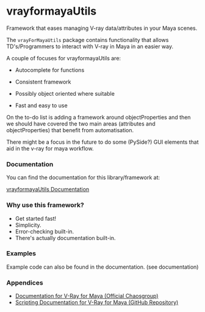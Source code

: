 vrayformayaUtils
================

Framework that eases managing V-ray data/attributes in your Maya scenes.

The `vrayForMayaUtils` package contains functionality that allows TD's/Programmers to interact with V-ray in Maya in an
easier way.

A couple of focuses for vrayformayaUtils are:

- Autocomplete for functions

- Consistent framework

- Possibly object oriented where suitable

- Fast and easy to use

On the to-do list is adding a framework around objectProperties and then we should have covered the two
main areas (attributes and objectProperties) that benefit from automatisation.

There might be a focus in the future to do some (PySide?) GUI elements that aid in the v-ray for maya workflow.

### Documentation

You can find the documentation for this library/framework at:

[vrayformayaUtils Documentation](http://www.colorbleed.nl/docs/vrayformayaUtils/index.html)

### Why use this framework?

- Get started fast!
- Simplicity.
- Error-checking built-in.
- There's actually documentation built-in.

### Examples

Example code can also be found in the documentation. (see documentation)

### Appendices

- [Documentation for V-Ray for Maya (Official Chaosgroup)](<http://help.chaosgroup.com/vray/help/maya/150R1/>)
- [Scripting Documentation for V-Ray for Maya (GitHub Repository)](https://github.com/BigRoy/mayaVrayCommandDocs/)
